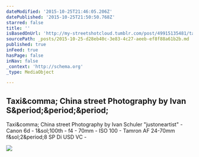 ```yaml
---
dateModified: '2015-10-25T21:46:05.206Z'
datePublished: '2015-10-25T21:50:50.768Z'
starred: false
title: ''
isBasedOnUrl: 'http://my-streetshotcloud.tumblr.com/post/49915135481/taxi-china-street-photography-by-ivan-schuler'
sourcePath: _posts/2015-10-25-d28eb40c-3e83-4c27-aeeb-ef8f88a61b2b.md
published: true
inFeed: true
hasPage: false
inNav: false
_context: 'http://schema.org'
_type: MediaObject

---
```

<article style=""><h1>Taxi&amp;comma; China street Photography by Ivan S&amp;period;&amp;period;&amp;period;</h1><p>Taxi&amp;comma; China street Photography by Ivan Schuler "justoneartist" - Canon 6d - 1&amp;sol;100th - f4 - 70mm - ISO 100 - Tamron AF 24-70mm f&amp;sol;2&amp;period;8 SP Di USD VC -</p><img src="http://41.media.tumblr.com/1455c0ceda7030477c45f5ce37740ec4/tumblr_mmgrikhWM11rzlmeco1_500.jpg" /></article>